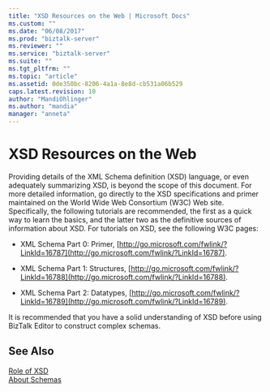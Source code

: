 ```yaml
---
title: "XSD Resources on the Web | Microsoft Docs"
ms.custom: ""
ms.date: "06/08/2017"
ms.prod: "biztalk-server"
ms.reviewer: ""
ms.service: "biztalk-server"
ms.suite: ""
ms.tgt_pltfrm: ""
ms.topic: "article"
ms.assetid: 0de350bc-8206-4a1a-8e8d-cb531a06b529
caps.latest.revision: 10
author: "MandiOhlinger"
ms.author: "mandia"
manager: "anneta"
---
```

# XSD Resources on the Web
Providing details of the XML Schema definition (XSD) language, or even adequately summarizing XSD, is beyond the scope of this document. For more detailed information, go directly to the XSD specifications and primer maintained on the World Wide Web Consortium (W3C) Web site. Specifically, the following tutorials are recommended, the first as a quick way to learn the basics, and the latter two as the definitive sources of information about XSD. For tutorials on XSD, see the following W3C pages:  
  
-   XML Schema Part 0: Primer, [http://go.microsoft.com/fwlink/?LinkId=16787](http://go.microsoft.com/fwlink/?LinkId=16787).  
  
-   XML Schema Part 1: Structures, [http://go.microsoft.com/fwlink/?LinkId=16788](http://go.microsoft.com/fwlink/?LinkId=16788).  
  
-   XML Schema Part 2: Datatypes, [http://go.microsoft.com/fwlink/?LinkId=16789](http://go.microsoft.com/fwlink/?LinkId=16789).  
  
 It is recommended that you have a solid understanding of XSD before using BizTalk Editor to construct complex schemas.  
  
## See Also  
 [Role of XSD](../core/role-of-xsd.md)   
 [About Schemas](../core/about-schemas.md)